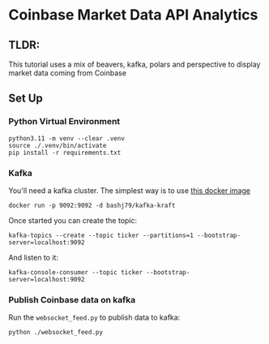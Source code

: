 # Coinbase Market Data API Analytics


## TLDR:

This tutorial uses a mix of beavers, kafka, polars and perspective to display market data coming from Coinbase


## Set Up

### Python Virtual Environment

```shell
python3.11 -m venv --clear .venv
source ./.venv/bin/activate
pip install -r requirements.txt
```

### Kafka

You'll need a kafka cluster. 
The simplest way is to use [this docker image](https://github.com/bashj79/kafka-kraft-docker)

```shell
docker run -p 9092:9092 -d bashj79/kafka-kraft
```

Once started you can create the topic: 
```shell
kafka-topics --create --topic ticker --partitions=1 --bootstrap-server=localhost:9092
```

And listen to it:
```shell
kafka-console-consumer --topic ticker --bootstrap-server=localhost:9092
```
### Publish Coinbase data on kafka

Run the `websocket_feed.py` to publish data to kafka:
```angular2html
python ./websocket_feed.py
```
